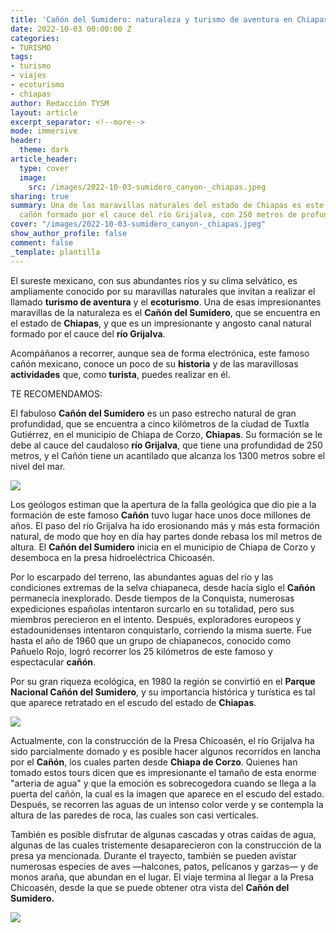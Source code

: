 ```yaml
---
title: 'Cañón del Sumidero: naturaleza y turismo de aventura en Chiapas'
date: 2022-10-03 00:00:00 Z
categories:
- TURISMO
tags:
- turismo
- viajes
- ecoturismo
- chiapas
author: Redacción TYSM
layout: article
excerpt_separator: <!--more-->
mode: immersive
header:
  theme: dark
article_header:
  type: cover
  image:
    src: /images/2022-10-03-sumidero_canyon-_chiapas.jpeg
sharing: true
summary: Una de las maravillas naturales del estado de Chiapas es este espectacular
  cañón formado por el cauce del río Grijalva, con 250 metros de profundidad
cover: "/images/2022-10-03-sumidero_canyon-_chiapas.jpeg"
show_author_profile: false
comment: false
_template: plantilla
---
```







El sureste mexicano, con sus abundantes ríos y su clima selvático, es ampliamente conocido por su maravillas naturales que invitan a realizar el llamado **turismo de aventura** y el **ecoturismo**. Una de esas impresionantes maravillas de la naturaleza es el **Cañón del Sumidero**, que se encuentra en el estado de **Chiapas**, y que es un impresionante y angosto canal natural formado por el cauce del **río Grijalva**.

Acompáñanos a recorrer, aunque sea de forma electrónica, este famoso cañón mexicano, conoce un poco de su **historia** y de las maravillosas **actividades** que, como **turista**, puedes realizar en él.

TE RECOMENDAMOS:

El fabuloso **Cañón del Sumidero** es un paso estrecho natural de gran profundidad, que se encuentra a cinco kilómetros de la ciudad de Tuxtla Gutiérrez, en el municipio de Chiapa de Corzo, **Chiapas**. Su formación se le debe al cauce del caudaloso **río Grijalva**, que tiene una profundidad de 250 metros, y el Cañón tiene un acantilado que alcanza los 1300 metros sobre el nivel del mar.

![](https://upload.wikimedia.org/wikipedia/commons/thumb/1/13/Canyon_sumidero_desde_arriba.jpg/682px-Canyon_sumidero_desde_arriba.jpg)

Los geólogos estiman que la apertura de la falla geológica que dio pie a la formación de este famoso **Cañón** tuvo lugar hace unos doce millones de años. El paso del río Grijalva ha ido erosionando más y más esta formación natural, de modo que hoy en día hay partes donde rebasa los mil metros de altura. El **Cañón del Sumidero** inicia en el municipio de Chiapa de Corzo y desemboca en la presa hidroeléctrica Chicoasén.

Por lo escarpado del terreno, las abundantes aguas del río y las condiciones extremas de la selva chiapaneca, desde hacía siglo el **Cañón** permanecía inexplorado. Desde tiempos de la Conquista, numerosas expediciones españolas intentaron surcarlo en su totalidad, pero sus miembros perecieron en el intento. Después, exploradores europeos y estadounidenses intentaron conquistarlo, corriendo la misma suerte. Fue hasta el año de 1960 que un grupo de chiapanecos, conocido como Pañuelo Rojo, logró recorrer los 25 kilómetros de este famoso y espectacular **cañón**.

Por su gran riqueza ecológica, en 1980 la región se convirtió en el **Parque Nacional Cañón del Sumidero**, y su importancia histórica y turística es tal que aparece retratado en el escudo del estado de **Chiapas**.

![](https://upload.wikimedia.org/wikipedia/commons/thumb/d/d0/Viewpoint_of_the_Sumidero_Canyon.jpg/1024px-Viewpoint_of_the_Sumidero_Canyon.jpg)

Actualmente, con la construcción de la Presa Chicoasén, el río Grijalva ha sido parcialmente domado y es posible hacer algunos recorridos en lancha por el **Cañón**, los cuales parten desde **Chiapa de Corzo**. Quienes han tomado estos tours dicen que es impresionante el tamaño de esta enorme "arteria de agua" y que la emoción es sobrecogedora cuando se llega a la puerta del cañón, la cual es la imagen que aparece en el escudo del estado. Después, se recorren las aguas de un intenso color verde y se contempla la altura de las paredes de roca, las cuales son casi verticales.

También es posible disfrutar de algunas cascadas y otras caídas de agua, algunas de las cuales tristemente desaparecieron con la construcción de la presa ya mencionada. Durante el trayecto, también se pueden avistar numerosas especies de aves —halcones, patos, pelícanos y garzas— y de monos araña, que abundan en el lugar. El viaje termina al llegar a la Presa Chicoasén, desde la que se puede obtener otra vista del **Cañón del Sumidero.**

![](https://upload.wikimedia.org/wikipedia/commons/thumb/d/d9/Ca%C3%B1%C3%B3n_del_Sumidero_by_ovedc_31.jpg/576px-Ca%C3%B1%C3%B3n_del_Sumidero_by_ovedc_31.jpg)
